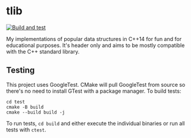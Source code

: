 # tlib

[![Build and test](https://github.com/kwsp/tlib/actions/workflows/build.yml/badge.svg)](https://github.com/kwsp/tlib/actions/workflows/build.yml)

My implementations of popular data structures in C++14 for fun and for educational purposes. It's header only and aims to be mostly compatible with the C++ standard library.

## Testing

This project uses GoogleTest. CMake will pull GoogleTest from source so there's no need to install GTest with a package manager. To build tests:

```
cd test
cmake -B build
cmake --build build -j
```

To run tests, `cd build` and either execute the individual binaries or run all tests with `ctest`.

